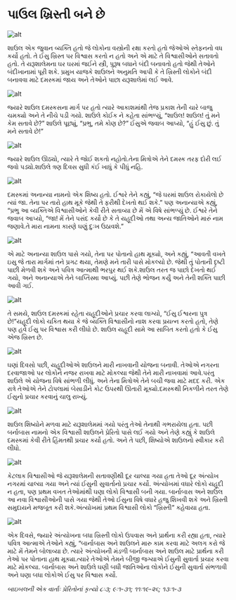 # પાઉલ ખ્રિસ્તી બને છે

![alt](https://cdn.door43.org/obs/jpg/360px/obs-en-46-01.jpg)

શાઉલ એક જુવાન વ્યક્તિ હતો જે લોકોના વસ્ત્રોની રક્ષા કરતો હતો જેઓએ સ્તેફનનો વધ કર્યો હતો. તે ઈસુ ખ્રિસ્ત પર વિશ્વાસ કરતો ન હતો અને એ માટે તે વિશ્વાસીઓને સતાવતો હતો. તે યરૂશાલેમના ઘર ઘરમાં જઈને સ્ત્રી, પુરૂષ બધાને બંદી બનાવતો હતો જેથી તેઓને બંદીખાનામાં પૂરી શકે. પ્રમુખ યાજકે શાઉલને અનુમતિ આપી કે તે ખ્રિસ્તી લોકોને બંદી બનાવવા માટે દમસ્કમાં જાય અને તેઓને પાછા યરૂશાલેમાં લઈ આવે.

![alt](https://cdn.door43.org/obs/jpg/360px/obs-en-46-02.jpg)

જ્યારે શાઉલ દમસ્કસના માર્ગ પર હતો ત્યારે આકાશમાંથી તેજ પ્રકાશ તેની ચારે બાજુ ચમક્યો અને તે નીચે પડી ગયો. શાઉલે કોઈક ને કહેતા સાંભળ્યું, “શાઉલ! શાઉલ! તું મને કેમ સતાવે છે?” શાઉલે પૂછ્યું, “પ્રભુ, તમે કોણ છે?” ઈસુએ જવાબ આપ્યો, “હું ઈસુ છું. તું મને સતાવે છે!”

![alt](https://cdn.door43.org/obs/jpg/360px/obs-en-46-03.jpg)

જ્યારે શાઉલ ઊઠ્યો, ત્યારે તે જોઈ શકતો નહોતો.તેના મિત્રોએ તેને દમસ્ક તરફ દોરી લઈ જવો પડ્યો.શાઉલે ત્રણ દિવસ સુધી કંઈ ખાધું કે પીધું નહિ.

![alt](https://cdn.door43.org/obs/jpg/360px/obs-en-46-04.jpg)

દમસ્કમાં અનાન્યા નામનો એક શિષ્ય હતો. ઈશ્વરે તેને કહ્યું, “જે ઘરમાં શાઉલ રોકાયેલો છે ત્યાં જા. તેના પર તારો હાથ મૂકે જેથી તે ફરીથી દેખતો થઈ શકે.” પણ અનાન્યાએ કહ્યું, “પ્રભુ આ વ્યક્તિએ વિશ્વાસીઓને કેવી રીતે સતાવ્યા છે મેં એ વિષે સાંભળ્યું છે. ઈશ્વરે તેને જવાબ આપ્યો, “જા! મેં તેને પસંદ કર્યો છે કે તે યહૂદીઓ તથા અન્ય જાતિઓને મારું નામ જણાવે.તે મારા નામના કારણે ઘણું દુઃખ ઉઠાવશે.”

![alt](https://cdn.door43.org/obs/jpg/360px/obs-en-46-05.jpg)

એ માટે અનાન્યા શાઉલ પાસે ગયો, તેના પર પોતાનો હાથ મૂક્યો, અને કહ્યું, “આવતી વખતે ઇસુ જે તારા માર્ગમાં તને પ્રગટ થયા, તેમણે મને તારી પાસે મોકલ્યો છે. જેથી તું પોતાની દૃષ્ટી પાછી મેળવી શકે અને પવિત્ર આત્માથી ભરપુર થઈ શકે.શાઉલ તરત જ પાછો દેખતો થઈ ગયો, અને અનાન્યાએ તેને બાપ્તિસ્મા આપ્યું. પછી તેણે ભોજન કર્યું અને તેની શક્તિ પાછી આવી ગઈ.

![alt](https://cdn.door43.org/obs/jpg/360px/obs-en-46-06.jpg)

તે સમયે, શાઉલ દમસ્કમાં રહેતા યહૂદીઓને પ્રચાર કરવા લાગ્યો, “ઈસુ ઈશ્વરના પુત્ર છે!”યહૂદી લોકો ચકિત થયા કે જે વ્યક્તિ વિશ્વાસીનો નાશ કરવા પ્રયત્ન કરતો હતો, તેણે પણ હવે ઈસુ પર વિશ્વાસ કરી લીધો છે. શાઉલ યહૂદી સામે આ સાબિત કરતો હતો કે ઈસુ એજ ખ્રિસ્ત છે.

![alt](https://cdn.door43.org/obs/jpg/360px/obs-en-46-07.jpg)

ઘણાં દિવસો પછી, યહૂદીઓએ શાઉલને મારી નાખવાની યોજના બનાવી. તેઓએ નગરના દરવાજાઓ પર લોકોને નજર રાખવા માટે મોકલ્યા જેથી તેને મારી નાખવામાં આવે.પરંતુ શાઉલે એ યોજના વિષે સાંભળી લીધું. અને તેના મિત્રોએ તેને બચી જવા માટે મદદ કરી. એક રાત્રે તેઓએ તેને ટોપલામાં બેસાડીને કોટ ઉપરથી ઊતારી મૂક્યો.દમસ્કથી નિકળીને તરત તેણે ઈસુનો પ્રચાર કરવાનું ચાલુ રાખ્યું.

![alt](https://cdn.door43.org/obs/jpg/360px/obs-en-46-08.jpg)

શાઉલ શિષ્યોને મળવા માટે યરૂશાલેમમાં ગયો પરંતુ તેઓ તેનાથી ગભરાયેલા હતા. પછી બર્નાબાસ નામનો એક વિશ્વાસી શાઉલને પ્રેરિતો પાસે લઈ ગયો અને તેણે કહ્યું કે શાઉલે દમસ્કમાં કેવી રીતે હિંમતથી પ્રચાર કર્યો હતો. અને તે પછી, શિષ્યોએ શાઉલનો સ્વીકાર કરી લીધો.

![alt](https://cdn.door43.org/obs/jpg/360px/obs-en-46-09.jpg)

કેટલાક વિશ્વાસીઓ જે યરૂશાલેમની સતાવણીથી દૂર ચાલ્યા ગયા હતા તેઓ દૂર અંત્યોખ નગરમાં ચાલ્યા ગયા અને ત્યાં ઈસુની સુવાર્તાનો પ્રચાર કર્યો. અંત્યોખમાં વધારે લોકો યહૂદી ન હતા, પણ પ્રથમ વખત તેઓમાંથી ઘણા લોકો વિશ્વાસી બની ગયા. બાર્નાબાસ અને શાઉલ આ નવા વિશ્વાસીઓની પાસે ગયા જેથી તેઓ ઈસુના વિષે વધારે હજુ શિખવી શકે અને ખ્રિસ્તી સમુદાયને મજબૂત કરી શકે.અંત્યોખમાં પ્રથમ વિશ્વાસી લોકો “ખ્રિસ્તી” કહેવાયા હતા.

![alt](https://cdn.door43.org/obs/jpg/360px/obs-en-46-10.jpg)

એક દિવસે, જ્યારે અંત્યોખના બધા ખ્રિસ્તી લોકો ઉપવાસ અને પ્રાર્થના કરી રહ્યા હતા, ત્યારે પવિત્ર આત્માએ તેઓને કહ્યું, “બાર્નાબાસ અને શાઉલને મારુ કામ કરવા માટે અલગ કરો જે માટે મેં તેમને બોલાવ્યા છે. ત્યારે અંત્યોખની મંડળી બાર્નાબાસ અને શાઉલ માટે પ્રાર્થના કરી તેઓ પર પોતાના હાથ મૂક્યા.ત્યારે તેઓએ તેમને બીજી જગ્યાએ ઈસુની સુવાર્તા પ્રચાર કરવા માટે મોકલ્યા. બાર્નાબાસ અને શાઉલે ઘણી બધી જાતિઓના લોકોને ઈસુની સુવાર્તા સંભળાવી અને ઘણા બધા લોકોએ ઈસુ પર વિશ્વાસ કર્યો.

_બાઇબલની એક વાર્તાઃ પ્રેરિતોનાં કૃત્યો ૮ઃ૩; ૯ઃ૧-૩૧; ૧૧ઃ૧૯-૨૬; ૧૩ઃ૧-૩_